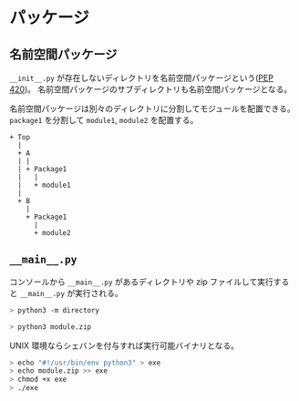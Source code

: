 # パッケージ

## 名前空間パッケージ

`__init__.py` が存在しないディレクトリを名前空間パッケージという([PEP 420](https://peps.python.org/pep-0420/))。
名前空間パッケージのサブディレクトリも名前空間パッケージとなる。

名前空間パッケージは別々のディレクトリに分割してモジュールを配置できる。
`package1` を分割して `module1`, `module2` を配置する。

```
+ Top
  |
  + A
  | |
  | + Package1
  |   |
  |   + module1
  |
  + B
    |
    + Package1
      |
      + module2
```

## `__main__.py`

コンソールから `__main__.py` があるディレクトリや zip ファイルして実行すると `__main__.py` が実行される。

```sh
> python3 -m directory

> python3 module.zip
```

UNIX 環境ならシェバンを付与すれば実行可能バイナリとなる。

```sh
> echo "#!/usr/bin/env python3" > exe
> echo module.zip >> exe
> chmod +x exe
> ./exe
```
